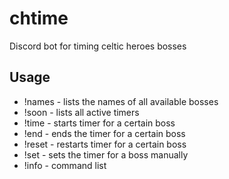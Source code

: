 # chtime
Discord bot for timing celtic heroes bosses

## Usage
- !names                     - lists the names of all available bosses
- !soon                       - lists all active timers
- !time <name>                - starts timer for a certain boss
- !end <name>                 - ends the timer for a certain boss
- !reset <name>               - restarts timer for a certain boss
- !set <name> <time in mins>  - sets the timer for a boss manually
- !info                       - command list
